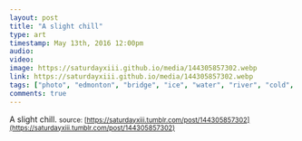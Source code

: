 ```yaml
---
layout: post
title: "A slight chill"
type: art
timestamp: May 13th, 2016 12:00pm
audio: 
video: 
image: https://saturdayxiii.github.io/media/144305857302.webp
link: https://saturdayxiii.github.io/media/144305857302.webp
tags: ["photo", "edmonton", "bridge", "ice", "water", "river", "cold", "photography", "art"]
comments: true
---
```

A slight chill.
<small>source: [https://saturdayxiii.tumblr.com/post/144305857302](https://saturdayxiii.tumblr.com/post/144305857302)</small>